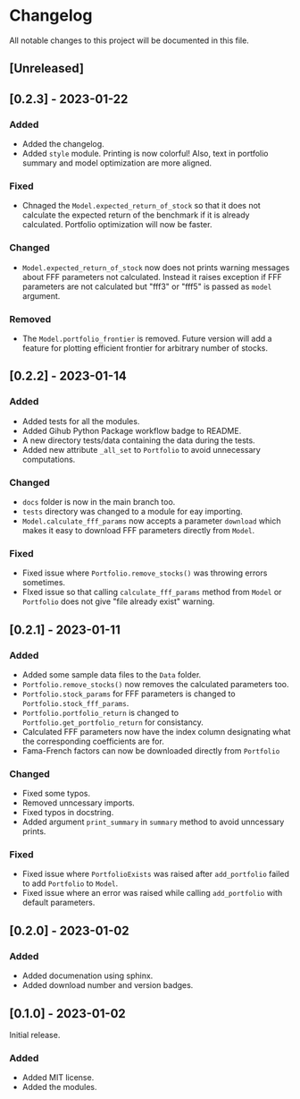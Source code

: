 # Changelog

All notable changes to this project will be documented in this file.

## [Unreleased]

## [0.2.3] - 2023-01-22

### Added

- Added the changelog.
- Added `style` module. Printing is now colorful! Also, text in portfolio summary and model optimization are more aligned.

### Fixed

- Chnaged the `Model.expected_return_of_stock` so that it does not calculate the expected return of the benchmark if it is already calculated. Portfolio optimization will now be faster.

### Changed

- `Model.expected_return_of_stock` now does not prints warning messages about FFF parameters not calculated. Instead it raises exception if FFF parameters are not calculated but "fff3" or "fff5" is passed as `model` argument.

### Removed

- The `Model.portfolio_frontier` is removed. Future version will add a feature for plotting efficient frontier for arbitrary number of stocks.

## [0.2.2] - 2023-01-14

### Added

- Added tests for all the modules.
- Added Gihub Python Package workflow badge to README.
- A new directory tests/data containing the data during the tests.
- Added new attribute `_all_set` to `Portfolio` to avoid unnecessary computations.

### Changed

- `docs` folder is now in the main branch too.
- `tests` directory was changed to a module for eay importing.
- `Model.calculate_fff_params` now accepts a parameter `download` which makes it easy to download FFF parameters directly from `Model`.

### Fixed

- Fixed issue where `Portfolio.remove_stocks()` was throwing errors sometimes.
- FIxed issue so that calling `calculate_fff_params` method from `Model` or `Portfolio` does not give "file already exist" warning.

## [0.2.1] - 2023-01-11

### Added

- Added some sample data files to the `Data` folder.
- `Portfolio.remove_stocks()` now removes the calculated parameters too.
- `Portfolio.stock_params` for FFF parameters is changed to `Portfolio.stock_fff_params`.
- `Portfolio.portfolio_return` is changed to `Portfolio.get_portfolio_return` for consistancy.
- Calculated FFF parameters now have the index column designating what the corresponding coefficients are for.
- Fama-French factors can now be downloaded directly from `Portfolio`

### Changed

- Fixed some typos.
- Removed unncessary imports.
- Fixed typos in docstring.
- Added argument `print_summary` in `summary` method to avoid unncessary prints.

### Fixed

- Fixed issue where `PortfolioExists` was raised after `add_portfolio` failed to add `Portfolio` to `Model`.
- Fixed issue where an error was raised while calling `add_portfolio` with default parameters.

## [0.2.0] - 2023-01-02

### Added

- Added documenation using sphinx.
- Added download number and version badges.

## [0.1.0] - 2023-01-02

Initial release.

### Added

- Added MIT license.
- Added the modules.
